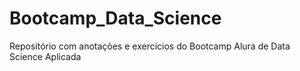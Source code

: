 # Bootcamp_Data_Science
Repositório com anotações e exercícios do Bootcamp Alura de Data Science Aplicada
